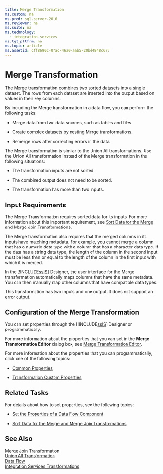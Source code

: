 ```yaml
---
title: Merge Transformation
ms.custom: na
ms.prod: sql-server-2016
ms.reviewer: na
ms.suite: na
ms.technology: 
  - integration-services
ms.tgt_pltfrm: na
ms.topic: article
ms.assetid: cff8690c-07ac-46a0-aab5-20bd4848c677
---
```

# Merge Transformation
  The Merge transformation combines two sorted datasets into a single dataset. The rows from each dataset are inserted into the output based on values in their key columns.  
  
 By including the Merge transformation in a data flow, you can perform the following tasks:  
  
-   Merge data from two data sources, such as tables and files.  
  
-   Create complex datasets by nesting Merge transformations.  
  
-   Remerge rows after correcting errors in the data.  
  
 The Merge transformation is similar to the Union All transformations. Use the Union All transformation instead of the Merge transformation in the following situations:  
  
-   The transformation inputs are not sorted.  
  
-   The combined output does not need to be sorted.  
  
-   The transformation has more than two inputs.  
  
## Input Requirements  
 The Merge Transformation requires sorted data for its inputs. For more information about this important requirement, see [Sort Data for the Merge and Merge Join Transformations](../../Topics/TopicNameNotContainA/Sort-Data-for-the-Merge-and-Merge-Join-Transformations.md).  
  
 The Merge transformation also requires that the merged columns in its inputs have matching metadata. For example, you cannot merge a column that has a numeric data type with a column that has a character data type. If the data has a string data type, the length of the column in the second input must be less than or equal to the length of the column in the first input with which it is merged.  
  
 In the [!INCLUDE[ssIS](../../Token/Other/ssIS_md.md)] Designer, the user interface for the Merge transformation automatically maps columns that have the same metadata. You can then manually map other columns that have compatible data types.  
  
 This transformation has two inputs and one output. It does not support an error output.  
  
## Configuration of the Merge Transformation  
 You can set properties through the [!INCLUDE[ssIS](../../Token/Other/ssIS_md.md)] Designer or programmatically.  
  
 For more information about the properties that you can set in the **Merge Transformation Editor** dialog box, see [Merge Transformation Editor](../../Topics/TopicNameNotContainA/Merge-Transformation-Editor.md).  
  
 For more information about the properties that you can programmatically, click one of the following topics:  
  
-   [Common Properties](../../Topics/TopicNameNotContainA/Common-Properties.md)  
  
-   [Transformation Custom Properties](../../Topics/TopicNameNotContainA/Transformation-Custom-Properties.md)  
  
## Related Tasks  
 For details about how to set properties, see the following topics:  
  
-   [Set the Properties of a Data Flow Component](../../Topics/TopicNameContainA/Set-the-Properties-of-a-Data-Flow-Component.md)  
  
-   [Sort Data for the Merge and Merge Join Transformations](../../Topics/TopicNameNotContainA/Sort-Data-for-the-Merge-and-Merge-Join-Transformations.md)  
  
## See Also  
 [Merge Join Transformation](../../Topics/TopicNameNotContainA/Merge-Join-Transformation.md)   
 [Union All Transformation](../../Topics/TopicNameNotContainA/Union-All-Transformation.md)   
 [Data Flow](../../Topics/TopicNameNotContainA/Data-Flow.md)   
 [Integration Services Transformations](../../Topics/TopicNameNotContainA/Integration-Services-Transformations.md)  
  
  